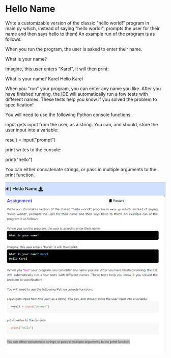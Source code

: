 # Hello Name

Write a customizable version of the classic "hello world!" program in main.py which, instead of saying "hello world!", prompts the user for their name and then says hello to them! An example run of the program is as follows:

When you run the program, the user is asked to enter their name.

What is your name?

Imagine, this user enters "Karel", it will then print:

What is your name? Karel
Hello Karel

When you "run" your program, you can enter any name you like. After you have finished running, the IDE will automatically run a few tests with different names. These tests help you know if you solved the problem to specification!

You will need to use the following Python console functions:

input gets input from the user, as a string. You can, and should, store the user input into a variable:

result = input("prompt")

print writes to the console:

print("hello")

You can either concatenate strings, or pass in multiple arguments to the print function.

![Hello Name](challenge_02_Hello_Name.png)